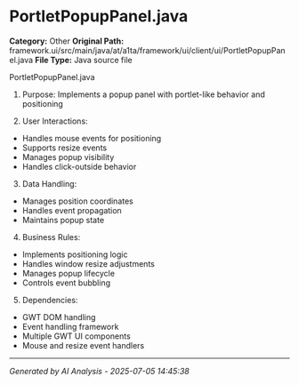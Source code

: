 # PortletPopupPanel.java

**Category:** Other
**Original Path:** framework.ui/src/main/java/at/a1ta/framework/ui/client/ui/PortletPopupPanel.java
**File Type:** Java source file

PortletPopupPanel.java
1. Purpose: Implements a popup panel with portlet-like behavior and positioning

2. User Interactions:
- Handles mouse events for positioning
- Supports resize events
- Manages popup visibility
- Handles click-outside behavior

3. Data Handling:
- Manages position coordinates
- Handles event propagation
- Maintains popup state

4. Business Rules:
- Implements positioning logic
- Handles window resize adjustments
- Manages popup lifecycle
- Controls event bubbling

5. Dependencies:
- GWT DOM handling
- Event handling framework
- Multiple GWT UI components
- Mouse and resize event handlers

---
*Generated by AI Analysis - 2025-07-05 14:45:38*
